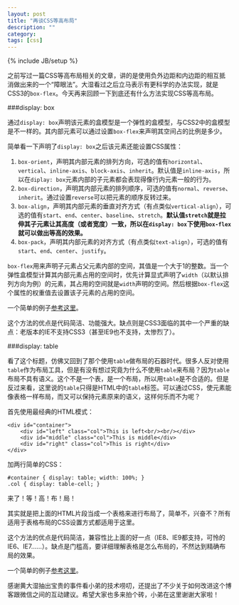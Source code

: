 ```yaml
---
layout: post
title: "再谈CSS等高布局"
description: ""
category: 
tags: [css]
---
```

{% include JB/setup %}

之前写过一篇CSS等高布局相关的文章，讲的是使用负外边距和内边距的相互抵消做出来的一个“障眼法”。大湿看过之后立马表示有更科学的办法实现，就是CSS3的`box-flex`。今天再来回顾一下到底还有什么方法实现CSS等高布局。

###display: box

通过`display: box`声明该元素的盒模型是一个弹性的盒模型，与CSS2中的盒模型是不一样的。其内部元素可以通过设置`box-flex`来声明其空间占的比例是多少。

简单看一下声明了`display: box`之后该元素还能设置CSS属性：

1. `box-orient`，声明其内部元素的排列方向，可选的值有`horizontal`、`vertical`、`inline-axis`、`block-axis`、`inherit`。默认值是`inline-axis`，所以在`diplay: box`元素内部的子元素都会表现得像行内元素一般的行为。
2. `box-direction`，声明其内部元素的排列顺序，可选的值有`normal`、`reverse`、`inherit`。通过设置`reverse`可以把元素的顺序反转过来。
3. `box-align`，声明其内部元素的垂直对齐方式（有点类似`vertical-align`），可选的值有`start`、`end`、`center`、`baseline`、`stretch`。**默认值`stretch`就是拉伸其子元素让其高度（或者宽度）一致，所以在`display: box`下使用`box-flex`就可以做出等高的效果。**
4. `box-pack`，声明其内部元素的对齐方式（有点类似`text-align`），可选的值有`start`、`end`、`center`、`justify`。

`box-flex`用来声明子元素占父元素内部的空间，其值是一个大于1的整数。当一个弹性盒模型计算其内部元素占用的空间时，优先计算显式声明了`width`（以默认排列方向为例）的元素，其占用的空间就是`width`声明的空间。然后根据`box-flex`这个属性的权重值去设置该子元素的占用的空间。

一个简单的例子[参考这里](http://jsfiddle.net/gt8rN/1/)。

这个方法的优点是代码简洁、功能强大。缺点则是CSS3面临的其中一个严重的缺点：老版本的IE不支持CSS3（甚至IE9也不支持，太惨烈了）。

###display: table

看了这个标题，仿佛又回到了那个使用`table`做布局的石器时代。很多人反对使用`table`作为布局工具，但是有没有想过究竟为什么不使用`table`来布局？因为`table`布局不具有语义。这个不是一个表，是一个布局，所以用`table`是不合适的。但是反过来看，这里说的`table`只得是HTML中的`table`标签。可以通过CSS，使元素能像表格一样布局，而又可以保持元素原来的语义，这样何乐而不为呢？

首先使用最经典的HTML模式：

    <div id="container">
        <div id="left" class="col">This is left<br/><br/></div>
        <div id="middle" class="col">This is middle</div>
        <div id="right" class="col">This is right</div>
    </div>

加两行简单的CSS：

    #container { display: table; width: 100%; }
    .col { display: table-cell; }

来了！等！高！布！局！

其实就是把上面的HTML片段当成一个表格来进行布局了，简单不，兴奋不？所有适用于表格布局的CSS设置方式都适用于这里。

这个方法的优点是代码简洁，兼容性比上面的好一点（IE8、IE9都支持，可怜的IE6、IE7……）。缺点是门槛高，要详细理解表格是怎么布局的，不然达到精确布局的效果。

一个简单的例子[参考这里](http://jsfiddle.net/TvYgB/1/)。

感谢黄大湿抽出宝贵的事件看小弟的技术唠叨，还提出了不少关于如何改进这个博客跟微信之间的互动建议。希望大家也多来拍个砖，小弟在这里谢谢大家啦！
